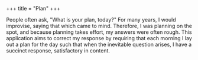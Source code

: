 +++
title = "Plan"
+++

People often ask, "What is your plan, today?"
For many years, I would improvise, saying that which came to mind. Therefore, I was planning on the spot, and because planning takes effort, my answers were often rough.
This application aims to correct my response by requiring that each morning I lay out a plan for the day such that when the inevitable question arises, I have a succinct response, satisfactory in content.
